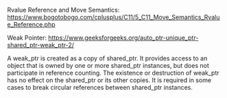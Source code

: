 Rvalue Reference and Move Semantics:
https://www.bogotobogo.com/cplusplus/C11/5_C11_Move_Semantics_Rvalue_Reference.php

Weak Pointer:
https://www.geeksforgeeks.org/auto_ptr-unique_ptr-shared_ptr-weak_ptr-2/

A weak_ptr is created as a copy of shared_ptr. It provides access to an object that is owned by one or more shared_ptr instances,
but does not participate in reference counting. The existence or destruction of weak_ptr has no effect on the shared_ptr 
or its other copies. It is required in some cases to break circular references between shared_ptr instances.
